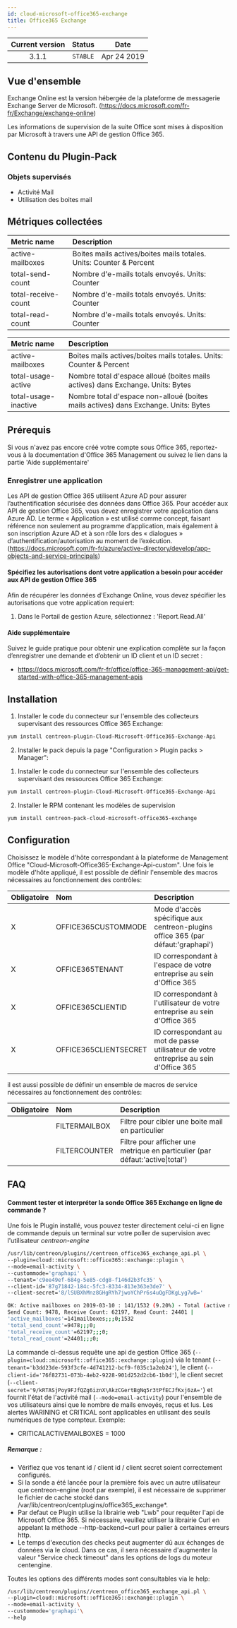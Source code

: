 ```yaml
---
id: cloud-microsoft-office365-exchange
title: Office365 Exchange
---
```


| Current version | Status | Date |
| :-: | :-: | :-: |
| 3.1.1 | `STABLE` | Apr  24 2019 |

## Vue d'ensemble
Exchange Online est la version hébergée de la plateforme de messagerie Exchange Server de Microsoft. (https://docs.microsoft.com/fr-fr/Exchange/exchange-online)

Les informations de supervision de la suite Office sont mises à disposition par Microsoft à travers une API de gestion Office 365.

## Contenu du Plugin-Pack

### Objets supervisés

* Activité Mail
* Utilisation des boites mail

## Métriques collectées

<!--DOCUSAURUS_CODE_TABS-->
<!--Email-activity-->

|Metric name| Description|                                                                            
|:----------------- |:------------------------------------------------------------------| 
|active-mailboxes   | Boites mails actives/boites mails totales. Units: Counter & Percent|                          
|total-send-count   | Nombre d'e-mails totals envoyés. Units: Counter|										
|total-receive-count| Nombre d'e-mails totals envoyés. Units: Counter|											
|total-read-count   | Nombre d'e-mails totals envoyés. Units: Counter|											

<!--Mailbox-usage-->

|Metric name          | Description |                                                                                 
|:------------------  | :------------------------------------------------------------------|
|active-mailboxes     | Boites mails actives/boites mails totales. Units: Counter & Percent|                         
|total-usage-active   | Nombre total d'espace alloué (boites mails actives) dans Exchange. Units: Bytes|		      
|total-usage-inactive | Nombre total d'espace non-alloué (boites mails actives) dans Exchange. Units: Bytes|	      

<!--END_DOCUSAURUS_CODE_TABS-->

## Prérequis

Si vous n'avez pas encore créé votre compte sous Office 365, reportez-vous à la documentation d'Office 365 Management ou suivez le lien dans la partie 'Aide supplémentaire'

### Enregistrer une application
Les API de gestion Office 365 utilisent Azure AD pour assurer l’authentification sécurisée des données dans Office 365.
Pour accéder aux API de gestion Office 365, vous devez enregistrer votre application dans Azure AD.
Le terme « Application » est utilisé comme concept, faisant référence non seulement au programme d’application, 
mais également à son inscription Azure AD et à son rôle lors des « dialogues » d’authentification/autorisation au moment de l’exécution.
(https://docs.microsoft.com/fr-fr/azure/active-directory/develop/app-objects-and-service-principals)

#### Spécifiez les autorisations dont votre application a besoin pour accéder aux API de gestion Office 365
Afin de récupérer les données d'Exchange Online, vous devez spécifier les autorisations que votre application requiert: 
1. Dans le Portail de gestion Azure, sélectionnez : 'Report.Read.All' 

#### Aide supplémentaire
Suivez le guide pratique pour obtenir une explication complète sur la façon d’enregistrer une demande et d’obtenir un ID client et un ID secret :
* https://docs.microsoft.com/fr-fr/office/office-365-management-api/get-started-with-office-365-management-apis


## Installation

<!--DOCUSAURUS_CODE_TABS-->

<!--Online IMP Licence & IT-100 Editions-->

1. Installer le code du connecteur sur l'ensemble des collecteurs supervisant des ressources Office 365 Exchange:

```bash
yum install centreon-plugin-Cloud-Microsoft-Office365-Exchange-Api
```

2. Installer le pack depuis la page "Configuration > Plugin packs > Manager":


<!--Offline IMP License-->
1. Installer le code du connecteur sur l'ensemble des collecteurs supervisant des ressources Office 365 Exchange:

```bash
yum install centreon-plugin-Cloud-Microsoft-Office365-Exchange-Api
```

2. Installer le RPM contenant les modèles de supervision

```bash
yum install centreon-pack-cloud-microsoft-office365-exchange
```


<!--END_DOCUSAURUS_CODE_TABS-->

## Configuration

Choisissez le modèle d'hôte correspondant à la plateforme de Management Office "Cloud-Microsoft-Office365-Exchange-Api-custom". Une fois le modèle d'hôte appliqué, il est possible de définir l'ensemble des macros nécessaires au fonctionnement des contrôles:

|Obligatoire|Nom|Description|
|:----|:----|:----|
|X|OFFICE365CUSTOMMODE|Mode d'accès spécifique aux centreon-plugins office 365 (par défaut:'graphapi')|
|X|OFFICE365TENANT|ID correspondant à l'espace de votre entreprise au sein d'Office 365|
|X|OFFICE365CLIENTID|ID correspondant à l'utilisateur de votre entreprise au sein d'Office 365|
|X|OFFICE365CLIENTSECRET|ID correspondant au mot de passe utilisateur de votre entreprise au sein d'Office 365|


il est aussi possible de définir un ensemble de macros de service nécessaires au fonctionnement des contrôles:

|Obligatoire|Nom|Description|
|:----|:----|:----|
||FILTERMAILBOX|Filtre pour cibler une boite mail en particulier|					
||FILTERCOUNTER|Filtre pour afficher une metrique en particulier (par défaut:'active\|total')|	



## FAQ

#### Comment tester et interpréter la sonde Office 365 Exchange en ligne de commande ?

Une fois le Plugin installé, vous pouvez tester directement celui-ci en ligne de commande depuis un terminal sur votre poller de supervision avec l'utilisateur *centreon-engine*
```bash
/usr/lib/centreon/plugins//centreon_office365_exchange_api.pl \
--plugin=cloud::microsoft::office365::exchange::plugin \
--mode=email-activity \
--custommode='graphapi' \
--tenant='c9ee49ef-684g-5e85-cdg8-f146d2b3fc35' \
--client-id='87g71842-184c-5fc3-8334-813e363e3de7' \
--client-secret='8/lSUBXhMnz8GHgRYh7jwoYChPr6s4uQgFDKgLyg7wB='

OK: Active mailboxes on 2019-03-10 : 141/1532 (9.20%) - Total (active mailboxes) 
Send Count: 9478, Receive Count: 62197, Read Count: 24401 | 
'active_mailboxes'=141mailboxes;;;0;1532 
'total_send_count'=9478;;;0; 
'total_receive_count'=62197;;;0; 
'total_read_count'=24401;;;0;
```

La commande ci-dessus requête une api de gestion Office 365 (```--plugin=cloud::microsoft::office365::exchange::plugin```) via le tenant (```--tenant='b3dd23de-593f3cfe-4d741212-bcf9-f035c1a2eb24'```),
le client (```--client-id='76f82731-073b-4eb2-9228-901d252d2cb6-1b0d'```), le client secret (```--client-secret='9/kRTASjPoy9FJfQZg6iznX\AkzCGertBgNq5r3tPfECJfKxj6zA='```) 
et fournit l'état de l'activité mail (```--mode=email-activity```) pour l'ensemble de vos utilisateurs ainsi que le nombre de mails envoyés, reçus et lus.
Les alertes WARINING et CRITICAL sont applicables en utilisant des seuils numériques de type compteur.
Exemple: 
* CRITICALACTIVEMAILBOXES = 1000

##### Remarque : 
* Vérifiez que vos tenant id / client id / client secret soient correctement configurés.
* Si la sonde a été lancée pour la première fois avec un autre utilisateur que centreon-engine (root par exemple), il est nécessaire de supprimer le fichier de cache stocké dans /var/lib/centreon/centplugins/office365_exchange*.
* Par defaut ce Plugin utilise la librairie web "Lwb" pour requêter l'api de Microsoft Office 365. Si nécessaire, veuillez utiliser la librairie Curl
en appelant la méthode  --http-backend=curl pour palier à certaines erreurs http.
* Le temps d'execution des checks peut augmenter dû aux échanges de données via le cloud. Dans ce cas, il sera nécessaire d'augmenter
la valeur "Service check timeout" dans les options de logs du moteur centengine.

Toutes les options des différents modes sont consultables via le help:

```bash
/usr/lib/centreon/plugins//centreon_office365_exchange_api.pl \
--plugin=cloud::microsoft::office365::exchange::plugin \
--mode=email-activity \
--custommode='graphapi'\
--help
```
